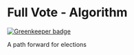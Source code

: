 # Full Vote - Algorithm

[![Greenkeeper badge](https://badges.greenkeeper.io/fullvote/algorithm.svg)](https://greenkeeper.io/)

A path forward for elections
